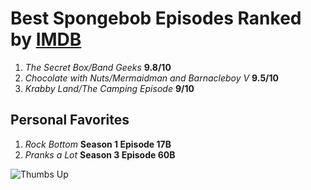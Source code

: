 # Best Spongebob Episodes Ranked by [IMDB](https://www.imdb.com/list/ls076219033/)

1. *The Secret Box/Band Geeks* **9.8/10**
2. *Chocolate with Nuts/Mermaidman and Barnacleboy V* **9.5/10**
3. *Krabby Land/The Camping Episode* **9/10**

## Personal Favorites
1. *Rock Bottom* **Season 1 Episode 17B**
2. *Pranks a Lot* **Season 3 Episode 60B**

![Thumbs Up](https://encrypted-tbn0.gstatic.com/images?q=tbn:ANd9GcRkQASIbjgFX-TRe3s2BtLWN2PPvAgkMr2ixQ&usqp=CAU)
